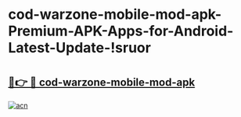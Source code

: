 # cod-warzone-mobile-mod-apk-Premium-APK-Apps-for-Android-Latest-Update-!sruor

# <h2><a href="https://2l5xu0.esa.edu.pl?title=cod-warzone-mobile-mod-apk&ref=sruor">🔗👉 🔴 cod-warzone-mobile-mod-apk</a></h2>

[![acn](https://github.com/user-attachments/assets/0f9c940e-d8b0-45ae-aac7-cd30a18b3e1c)](https://2l5xu0.esa.edu.pl?title=cod-warzone-mobile-mod-apk&ref=sruor)

